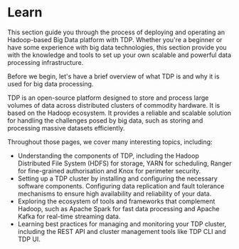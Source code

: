 # Learn

This section guide you through the process of deploying and operating an Hadoop-based Big Data platform with TDP. Whether you're a beginner or have some experience with big data technologies, this section provide you with the knowledge and tools to set up your own scalable and powerful data processing infrastructure.

Before we begin, let's have a brief overview of what TDP is and why it is used for big data processing.

TDP is an open-source platform designed to store and process large volumes of data across distributed clusters of commodity hardware. It is based on the Hadoop ecosystem. It provides a reliable and scalable solution for handling the challenges posed by big data, such as storing and processing massive datasets efficiently.

Throughout those pages, we cover many interesting topics, including:

- Understanding the components of TDP, including the Hadoop Distributed File System (HDFS) for storage, YARN for scheduling, Ranger for fine-grained authorisation and Knox for perimeter security.
- Setting up a TDP cluster by installing and configuring the necessary software components. Configuring data replication and fault tolerance mechanisms to ensure high availability and reliability of your data.
- Exploring the ecosystem of tools and frameworks that complement Hadoop, such as Apache Spark for fast data processing and Apache Kafka for real-time streaming data.
- Learning best practices for managing and monitoring your TDP cluster, including the REST API and cluster management tools like TDP CLI and TDP UI.

